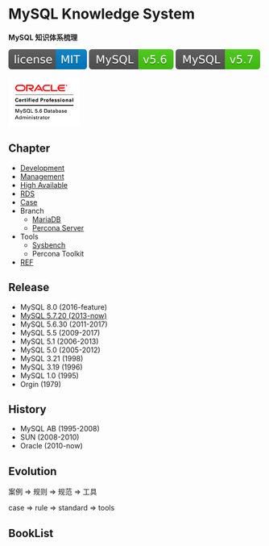# MySQL Knowledge System
**MySQL 知识体系梳理**

[![License](svg/license-MIT-blue.svg)](LICENSE)
[![MySQL56](svg/MySQL-v5.6-brightgreen.svg)](README.md)
[![MySQL57](svg/MySQL-v5.7-brightgreen.svg)](README.md)

![OCP](OCP/img/OCP_MySQL5.6DBAdmin_clr.gif)


## Chapter

- [Development](DEV/Readme.md)
- [Management](Mgmt/Readme.md)
- [High Available](HA/Readme.md)
- [RDS](RDS/Readme.md)
- [Case](Case/Readme.md)
- Branch
  - [MariaDB](branch/MariaDB.md)
  - [Percona Server](branch/PerconaServer.md)
- Tools
  - [Sysbench](tools/sysbench/Sysbench.md)
  - Percona Toolkit
- [REF](Reference.md)

## Release

- MySQL 8.0 (2016-feature)
- [MySQL 5.7.20 (2013-now)](release/mysql-5-7.md)
- MySQL 5.6.30 (2011-2017)
- MySQL 5.5 (2009-2017)
- MySQL 5.1 (2006-2013)
- MySQL 5.0 (2005-2012)
- MySQL 3.21 (1998)
- MySQL 3.19 (1996)
- MySQL 1.0 (1995)
- Orgin (1979)

## History

- MySQL AB (1995-2008)
- SUN (2008-2010)
- Oracle (2010-now)

## Evolution

案例 => 规则 => 规范 => 工具
 
case => rule => standard => tools

## BookList

